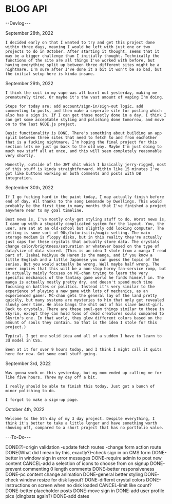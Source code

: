 # BLOG API

--Devlog---

September 28th, 2022

    I decided early on that I wanted to try and get this project done within three days, meaning I would be left with just one or two projects to do in October. After starting it thought, seems that it may be a bigger challenge than I initially thought. Technically the functions of the site are all things I've worked with before, but having everything split up between three different sites might be a nightmare. I'm sure after I've done it a bit it won't be so bad, but the initial setup here is kinda insane.

September 29th, 2022

    I think the coil in my vape was all burnt out yesterday, making me prematurely tired. Or maybe it's the vast amount of vaping I'm doing. 

    Steps for today are; add account/sign-in/sign-out logic, add commenting to posts, and then make a seperate site for posting which also has a sign in. If I can get those mostly done in a day, I think I can get some acceptable styling and polishing done tomorrow, and move on to the last NODE.js project.

    Basic functionality is DONE. There's something about building an app split between three sites that need to fetch to and from eachother that is a fucking nightmare. I'm hoping the final project for this section lets me just go back to the old way. Maybe I'm just doing to much new stuff all at once, and this will seem completely reasonable very shortly.

    Honestly, outside of the JWT shit which I basically jerry-rigged, most of this stuff is kinda straightforward. Within like 15 minutes I've got like buttons working on both comments and posts with DB integration.

September 30th, 2022

    If I go fucking hard in the paint today, I may actually finish before end of day. All thanks to the song Lemonade by Dwellings. This would probably be the first time in many months that I've finished a project anywhere near to my goal timeline.

    Best news is, I've mostly only got styling stuff to do. Worst news is, I came up with a stupidly complicated system for the layout. You, the user, are sat at an old-school but slightly odd looking computer. The setting is some sort of 90s/futurisitic/magic setting. The main storage medium is floppy disks, but in this reality they're actually just caps for these crystals that actually store data. The crystals change color/brightness/saturation or whatever based on the type of data/size of data stored. (This is an idea I stole from a manga I read part of. Isekai Meikyuu de Harem is the manga, and if you know a little English and a little Japanese you can guess the topic of the series. But you would actually be wrong. Well maybe half wrong. The cover implies that this will be a non-stop horny fan-service romp, but it actually mainly focuses on MC-chan trying to learn the very specific mechanics of the fantasy game world he finds himself in. The manga is actually mostly pretty dry, and doesn't spend much time focusing on battles or politics. Instead it's very similar to the experience of playing a new game with lots of mechanics, as an experienced gamer. MC-chan gets the general lay of the land pretty quickly, but many systems are mysteries to him that only get revealed slowly over time. He also bangs the shit out of his slave beast-girl. Back to crystals. There are these soul-gem things similar to those in Skyrim, except they can hold tons of dead creatures souls compared to Skyrim's one. In that world, they glow different colors based on the amount of souls they contain. So that is the idea I stole for this project.)

    Typical. I get one solid idea and all of a sudden I have to learn to 3d model in CSS.

    Been at it for over 9 hours today, and I think I might call it quits here for now. Got some cool stuff going.

September 3rd, 2022

    Was gonna work on this yesterday, but my mom ended up calling me for like five hours. Threw my day off a bit.

    I really should be able to finish this today. Just got a bunch of minor polishing to do. 

    I forgot to make a sign-up page.

October 4th, 2022

    Welcome to the 5th day of my 3 day project. Despite everything, I think it's better to take a little longer and have something worth showing off, compared to a short project that has no portfolio value.

---To-Do---

DONE(?)-origin validation
-update fetch routes
-change form action route
DONE(What did I mean by this, exactly?)-check sign in on CMS form
DONE-better in window sign in error messages
DONE-require admin to post new content
CANCEL-add a selection of icons to choose from on signup
DONE-prevent commenting 0 length comments
DONE-better responsiveness
DONE-pc content change animation
DONE-general better styling
DONE-check window resize for disk layout?
DONE-differnt crystal colors
DONE-instructions on screen when no disk loaded
CANCEL-limit like count?
DONE-better placeholder posts
DONE-move sign in
DONE-add user profile pics (dingbats again?)
DONE-add dates

